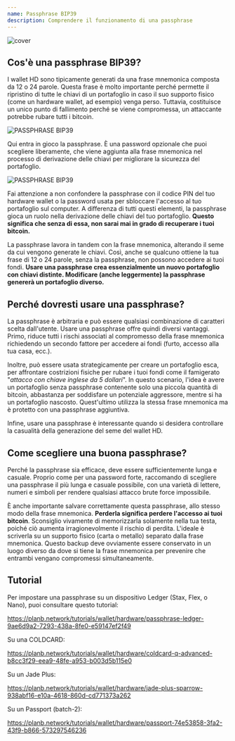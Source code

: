 ```yaml
---
name: Passphrase BIP39
description: Comprendere il funzionamento di una passphrase
---
```

![cover](assets/cover.webp)

## Cos'è una passphrase BIP39?

I wallet HD sono tipicamente generati da una frase mnemonica composta da 12 o 24 parole. Questa frase è molto importante perché permette il ripristino di tutte le chiavi di un portafoglio in caso il suo supporto fisico (come un hardware wallet, ad esempio) venga perso. Tuttavia, costituisce un unico punto di fallimento perché se viene compromessa, un attaccante potrebbe rubare tutti i bitcoin.

![PASSPHRASE BIP39](assets/notext/01.webp)

Qui entra in gioco la passphrase. È una password opzionale che puoi scegliere liberamente, che viene aggiunta alla frase mnemonica nel processo di derivazione delle chiavi per migliorare la sicurezza del portafoglio.

![PASSPHRASE BIP39](assets/notext/02.webp)

Fai attenzione a non confondere la passphrase con il codice PIN del tuo hardware wallet o la password usata per sbloccare l'accesso al tuo portafoglio sul computer. A differenza di tutti questi elementi, la passphrase gioca un ruolo nella derivazione delle chiavi del tuo portafoglio. **Questo significa che senza di essa, non sarai mai in grado di recuperare i tuoi bitcoin.**

La passphrase lavora in tandem con la frase mnemonica, alterando il seme da cui vengono generate le chiavi. Così, anche se qualcuno ottiene la tua frase di 12 o 24 parole, senza la passphrase, non possono accedere ai tuoi fondi. **Usare una passphrase crea essenzialmente un nuovo portafoglio con chiavi distinte. Modificare (anche leggermente) la passphrase genererà un portafoglio diverso.**

## Perché dovresti usare una passphrase?

La passphrase è arbitraria e può essere qualsiasi combinazione di caratteri scelta dall'utente. Usare una passphrase offre quindi diversi vantaggi. Primo, riduce tutti i rischi associati al compromesso della frase mnemonica richiedendo un secondo fattore per accedere ai fondi (furto, accesso alla tua casa, ecc.).

Inoltre, può essere usata strategicamente per creare un portafoglio esca, per affrontare costrizioni fisiche per rubare i tuoi fondi come il famigerato "*attacco con chiave inglese da 5 dollari*". In questo scenario, l'idea è avere un portafoglio senza passphrase contenente solo una piccola quantità di bitcoin, abbastanza per soddisfare un potenziale aggressore, mentre si ha un portafoglio nascosto. Quest'ultimo utilizza la stessa frase mnemonica ma è protetto con una passphrase aggiuntiva.

Infine, usare una passphrase è interessante quando si desidera controllare la casualità della generazione del seme del wallet HD.

## Come scegliere una buona passphrase?
Perché la passphrase sia efficace, deve essere sufficientemente lunga e casuale. Proprio come per una password forte, raccomando di scegliere una passphrase il più lunga e casuale possibile, con una varietà di lettere, numeri e simboli per rendere qualsiasi attacco brute force impossibile.

È anche importante salvare correttamente questa passphrase, allo stesso modo della frase mnemonica. **Perderla significa perdere l'accesso ai tuoi bitcoin**. Sconsiglio vivamente di memorizzarla solamente nella tua testa, poiché ciò aumenta irragionevolmente il rischio di perdita. L'ideale è scriverla su un supporto fisico (carta o metallo) separato dalla frase mnemonica. Questo backup deve ovviamente essere conservato in un luogo diverso da dove si tiene la frase mnemonica per prevenire che entrambi vengano compromessi simultaneamente.

## Tutorial

Per impostare una passphrase su un dispositivo Ledger (Stax, Flex, o Nano), puoi consultare questo tutorial:

https://planb.network/tutorials/wallet/hardware/passphrase-ledger-9ae6d9a2-7293-438a-8fe0-e59147ef2f49

Su una COLDCARD:

https://planb.network/tutorials/wallet/hardware/coldcard-q-advanced-b8cc3f29-eea9-48fe-a953-b003d5b115e0

Su un Jade Plus:

https://planb.network/tutorials/wallet/hardware/jade-plus-sparrow-938abf16-e10a-4618-860d-cd771373a262

Su un Passport (batch-2):

https://planb.network/tutorials/wallet/hardware/passport-74e53858-3fa2-43f9-b866-573297546236
